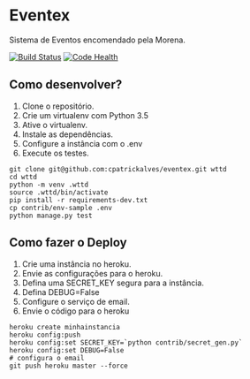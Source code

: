 # Eventex

Sistema de Eventos encomendado pela Morena.

[![Build Status](https://travis-ci.org/cpatrickalves/eventex.svg?branch=master)](https://travis-ci.org/cpatrickalves/eventex)
[![Code Health](https://landscape.io/github/cpatrickalves/eventex/master/landscape.svg?style=flat)](https://landscape.io/github/cpatrickalves/eventex/master)


## Como desenvolver?

1. Clone o repositório.
2. Crie um virtualenv com Python 3.5
3. Ative o virtualenv.
4. Instale as dependências.
5. Configure a instância com o .env
6. Execute os testes.

``` console
git clone git@github.com:cpatrickalves/eventex.git wttd
cd wttd
python -m venv .wttd
source .wttd/bin/activate
pip install -r requirements-dev.txt
cp contrib/env-sample .env
python manage.py test
```

## Como fazer o Deploy

1. Crie uma instância no heroku.
2. Envie as configurações para o heroku.
3. Defina uma SECRET_KEY segura para a instância.
4. Defina DEBUG=False
5. Configure o serviço de email.
6. Envie o código para o heroku

```console
heroku create minhainstancia
heroku config:push
heroku config:set SECRET_KEY=`python contrib/secret_gen.py`
heroku config:set DEBUG=False
# configura o email
git push heroku master --force
```